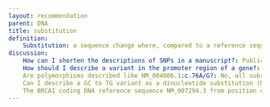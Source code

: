 ```yaml
---
layout: recommendation
parent: DNA
title: substitution
definition:
    Substitution: a sequence change where, compared to a reference sequence, <b>one</b> nucleotide is replaced by <b>one</b> other nucleotide.
discussion:
    How can I shorten the descriptions of SNPs in a manuscript?: Publications reporting linkage or association studies often use a range of different markers/SNPs. Such publications should contain at least once an <b>unequivocal description of all markers</b> used linking them to a reference sequence, preferably a genomic reference sequence. When this has been done, simplified descritpions can be used like;<ul><li><b>NM_004006.1:c.3>T</b>, using a GenBank coding DNA reference sequence,</li><li><b>GJB2:c.76A>C</b>, using a HGNC-approved gene symbol as reference,</li><li><b>rs2306220:T>C</b>, using a <a href="http://www.ncbi.nlm.nih.gov/SNP" target="_blank">dbSNP-identifier</a> as a reference,</li> <li><b>DXS1219:g.CA[18];[21]</b> (or AFM297yd1:g.CA[18];[21]), using a marker DXS1219 (AFM297yd1) as reference.</li></ul>
    How should I describe a variant in the promoter region of a gene?: It is recommended to describe variants in the promoter region of a gene based on a genomic reference sequence, e.g. NC_000023.10:g.33357783G>A (chrX, hg19). Describing the variant in relation to a coding DNA reference sequence (for this variant NM_004006.1:c.-128354C>T or NM_000109.3:c.-401C>T) is possible but not really very informative; you do not know how long the 5'UTR is. The variant can also be described using a genomic reference sequence containing the promoter region (for this variant e.g. L01538.1:g.1407C>T), but again this is not really informative. Although NC_000023.10:g.33357783G>A seems complex, it can be used in a genome browsers helping you to quickly zoom in on the region of interest.<a name="polymorphism"></a>
    Are polymorphisms described like NM_004006.1:c.76A/G?: No, all substitutions are described as NM_004006.1:c.76A>G. In the past, the format c.76A/G has been used to describe "polymorphic" sequence variants. Note that a description should be neutral, simply describe the change, and not include any other information like predicted or known functional consequences.
    Can I describe a GC to TG variant as a dinucleotide substitution (NG_012232.1:g.12GC>TG)?: No, this is not allowed. By definition a substitution changes <b>one</b> nucleotide into <b>one</b> other nucleotide. The change GAAGCCAG to GAA<font color="red">TG</font>CAG should be described as NG_012232.1:g.12_13delinsTG, i.e. a deletion/insertion (indel) (<a href='http://varnomen.hgvs.org/recommendations/DNA/variant/delins/'><i>see Deletion-Insertion</i></a>).
    The BRCA1 coding DNA reference sequence NM_007294.3 from position c.2074 to c.2080 is ..CATGACA.. A variant frequently found in the population is ..CAT<font color="red">A</font>ACA.. (NM_007294.3:c.2077G>A). In a patient I found the sequence ..CATA<font color="red">TA</font>ACA.. Can I describe this variant as NM_007294.3:c.[2077G>A; 2077_2078insTA]?: The shortest description of this variant is NM_007294.3:c.2077delinsATA. However, since the variant is likely a combination of two other variants it is acceptable to describe it as NM_007294.3:c.[2077G>A; 2077_2078insTA].
---
```

